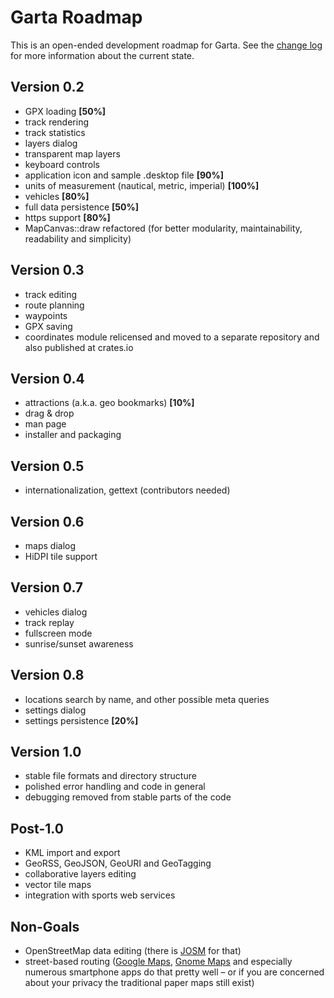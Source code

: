# Garta Roadmap
This is an open-ended development roadmap for Garta. See the [change log] for more information about the current state.

## Version 0.2
- GPX loading **[50%]**
- track rendering
- track statistics
- layers dialog
- transparent map layers
- keyboard controls
- application icon and sample .desktop file **[90%]**
- units of measurement (nautical, metric, imperial) **[100%]**
- vehicles **[80%]**
- full data persistence **[50%]**
- https support **[80%]**
- MapCanvas::draw refactored (for better modularity, maintainability, readability and simplicity)

## Version 0.3
- track editing
- route planning
- waypoints
- GPX saving
- coordinates module relicensed and moved to a separate repository and also published at crates.io

## Version 0.4
- attractions (a.k.a. geo bookmarks) **[10%]**
- drag & drop
- man page
- installer and packaging

## Version 0.5
- internationalization, gettext (contributors needed)

## Version 0.6
- maps dialog
- HiDPI tile support

## Version 0.7
- vehicles dialog
- track replay
- fullscreen mode
- sunrise/sunset awareness

## Version 0.8
- locations search by name, and other possible meta queries
- settings dialog
- settings persistence **[20%]**

## Version 1.0
- stable file formats and directory structure
- polished error handling and code in general
- debugging removed from stable parts of the code

## Post-1.0
- KML import and export
- GeoRSS, GeoJSON, GeoURI and GeoTagging
- collaborative layers editing
- vector tile maps
- integration with sports web services

## Non-Goals
- OpenStreetMap data editing (there is [JOSM] for that)
- street-based routing ([Google Maps], [Gnome Maps] and especially numerous smartphone apps do that pretty well – or if you are concerned about your privacy the traditional paper maps still exist)

[change log]: CHANGELOG.md
[JOSM]: https://josm.openstreetmap.de
[Google Maps]: http://maps.google.com
[Gnome Maps]: https://wiki.gnome.org/Apps/Maps 

